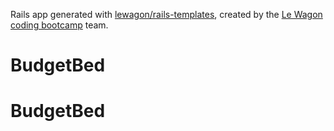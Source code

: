 Rails app generated with [lewagon/rails-templates](https://github.com/lewagon/rails-templates), created by the [Le Wagon coding bootcamp](https://www.lewagon.com) team.
# BudgetBed
# BudgetBed
